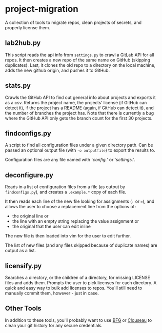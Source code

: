 # project-migration
A collection of tools to migrate repos, clean projects of secrets, and properly license them.


## lab2hub.py

This script reads the api info from `settings.py` to crawl a GitLab API for all
repos. It then creates a new repo of the same name on GitHub (skipping
duplicates). Last, it clones the old repo to a directory on the local
machine, adds the new github origin, and pushes it to GitHub.

## stats.py

Crawls the GitHub API to find out general info about projects and exports it as
a csv.  Returns the project name, the projects' license (if GitHub can detect
it), if the project has a README (again, if GitHub can detect it), and the
number of branches the project has.  Note that there is currently a bug where
the GitHub API only gets the branch count for the first 30 projects.

## findconfigs.py

A script to find all configuration files under a given directory path. Can be
passed an optional output file (with `-o outputfile`) to export the results to.

Configuration files are any file named with '*config.*' or '*settings.*'.

## deconfigure.py

Reads in a list of configuration files from a file (as output by
`findconfigs.py`), and creates a `.example.*` copy of each file.

It then reads each line of the new file looking for assignments (`:` or `=`),
and allows the user to choose a replacement line from the options of:

  * the original line or
  * the line with an empty string replacing the value assignment or
  * the original that the user can edit inline

The new file is then loaded into vim for the user to edit further.

The list of new files (and any files skipped because of duplicate names) are
output as a list.

## licensify.py

Searches a directory, or the children of a directory, for missing LICENSE files
and adds them.  Prompts the user to pick licenses for each directory. A quick
and easy way to bulk add licenses to repos.  You'll still need to manually
commit them, however - just in case.


## Other Tools

In addition to these tools, you'll probably want to use
[BFG](https://rtyley.github.io/bfg-repo-cleaner/) or [Clouseau](https://github.com/cfpb/clouseau) to clean your git history for
any secure credentials.
